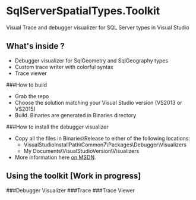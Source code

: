 # SqlServerSpatialTypes.Toolkit
Visual Trace and debugger visualizer for SQL Server types in Visual Studio

## What's inside ?

 - Debugger visualizer for SqlGeometry and SqlGeography types
 - Custom trace writer with colorful syntax
 - Trace viewer

###How to build

 - Grab the repo
 - Choose the solution matching your Visual Studio version (VS2013 or VS2015)
 - Build. Binaries are generated in Binaries directory

###How to install the debugger visualizer

 - Copy all the files in Binaries\Release to either of the following locations: 
	 - VisualStudioInstallPath\Common7\Packages\Debugger\Visualizers
	 - My Documents\VisualStudioVersion\Visualizers
 - More information here [on MSDN](https://msdn.microsoft.com/en-us/library/sb2yca43.aspx).

## Using the toolkit [Work in progress]
###Debugger Visualizer
###Trace
###Trace Viewer

